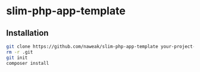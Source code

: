 # slim-php-app-template

## Installation

```bash
git clone https://github.com/naweak/slim-php-app-template your-project-name
rm -r .git
git init
composer install
```
